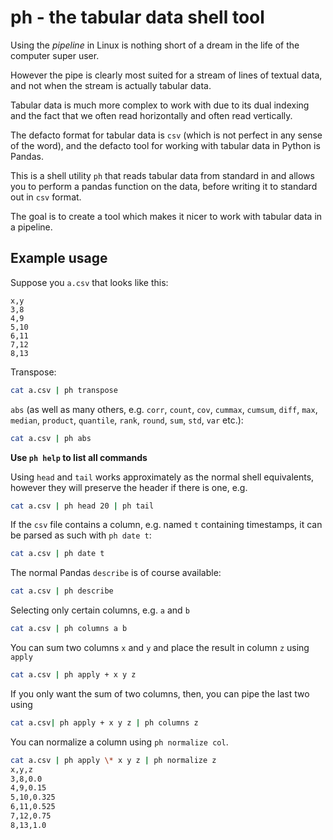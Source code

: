 # ph - the tabular data shell tool

Using the _pipeline_ in Linux is nothing short of a dream in the life of the
computer super user.

However the pipe is clearly most suited for a stream of lines of textual data,
and not when the stream is actually tabular data.

Tabular data is much more complex to work with due to its dual indexing and the
fact that we often read horizontally and often read vertically.

The defacto format for tabular data is `csv` (which is not perfect in any sense
of the word), and the defacto tool for working with tabular data in Python is
Pandas.

This is a shell utility `ph` that reads tabular data from standard in and allows
you to perform a pandas function on the data, before writing it to standard out
in `csv` format.

The goal is to create a tool which makes it nicer to work with tabular data in a
pipeline.

## Example usage

Suppose you `a.csv` that looks like this:

```csv
x,y
3,8
4,9
5,10
6,11
7,12
8,13
```

Transpose:

```bash
cat a.csv | ph transpose
```

`abs` (as well as many others, e.g.  `corr`, `count`, `cov`, `cummax`, `cumsum`,
`diff`, `max`, `median`, `product`, `quantile`, `rank`, `round`, `sum`, `std`,
`var` etc.):

```bash
cat a.csv | ph abs
```

**Use `ph help` to list all commands**


Using `head` and `tail` works approximately as the normal shell equivalents,
however they will preserve the header if there is one, e.g.

```bash
cat a.csv | ph head 20 | ph tail
```

If the `csv` file contains a column, e.g. named `t` containing timestamps, it
can be parsed as such with `ph date t`:

```bash
cat a.csv | ph date t
```

The normal Pandas `describe` is of course available:

```bash
cat a.csv | ph describe
```

Selecting only certain columns, e.g. `a` and `b`

```bash
cat a.csv | ph columns a b
```

You can sum two columns `x` and `y` and place the result in column `z` using
`apply`

```bash
cat a.csv | ph apply + x y z
```

If you only want the sum of two columns, then, you can pipe the last two using

```bash
cat a.csv| ph apply + x y z | ph columns z
```

You can normalize a column using `ph normalize col`.

```bash
cat a.csv | ph apply \* x y z | ph normalize z
x,y,z
3,8,0.0
4,9,0.15
5,10,0.325
6,11,0.525
7,12,0.75
8,13,1.0
```

